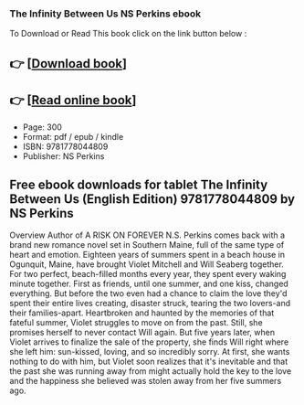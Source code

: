 ### The Infinity Between Us NS Perkins ebook

To Download or Read This book click on the link button below :

## 👉  [**[Download book](http://get-pdfs.com/download.php?group=book&from=github.com&id=634194&lnk=1063 "Download book")**]

## 👉  [**[Read online book](http://get-pdfs.com/download.php?group=book&from=github.com&id=634194&lnk=1063 "Read online book")**]


* Page: 300
* Format: pdf / epub / kindle
* ISBN: 9781778044809
* Publisher: NS Perkins



## Free ebook downloads for tablet The Infinity Between Us (English Edition) 9781778044809 by NS Perkins


Overview
Author of A RISK ON FOREVER N.S. Perkins comes back with a brand new romance novel set in Southern Maine, full of the same type of heart and emotion. Eighteen years of summers spent in a beach house in Ogunquit, Maine, have brought Violet Mitchell and Will Seaberg together. For two perfect, beach-filled months every year, they spent every waking minute together. First as friends, until one summer, and one kiss, changed everything. But before the two even had a chance to claim the love they&#039;d spent their entire lives creating, disaster struck, tearing the two lovers-and their families-apart. Heartbroken and haunted by the memories of that fateful summer, Violet struggles to move on from the past. Still, she promises herself to never contact Will again. But five years later, when Violet arrives to finalize the sale of the property, she finds Will right where she left him: sun-kissed, loving, and so incredibly sorry. At first, she wants nothing to do with him, but Violet soon realizes that it&#039;s inevitable and that the past she was running away from might actually hold the key to the love and the happiness she believed was stolen away from her five summers ago.



